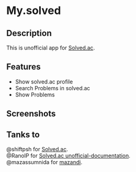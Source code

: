 # My.solved

## Description

This is unofficial app for [Solved.ac](https://solved.ac/).


## Features

* Show solved.ac profile
* Search Problems in solved.ac
* Show Problems


## Screenshots


## Tanks to
@shiftpsh for [Solved.ac](https://solved.ac/).    
@RanolP for [Solved.ac unofficial-documentation](https://solvedac.github.io/unofficial-documentation/#/).    
@mazassumnida for [mazandi](https://github.com/mazassumnida/mazandi).    